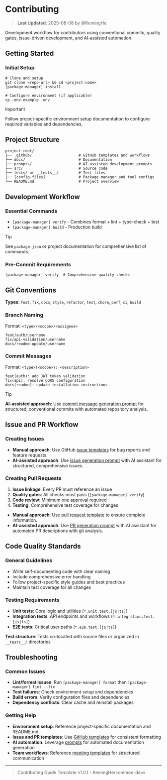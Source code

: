 # Contributing

> **Last Updated**: 2025-08-08 by @KemingHe

Development workflow for contributors using conventional commits, quality gates, issue-driven development, and AI-assisted automation.

## Getting Started

### Initial Setup

```shell
# Clone and setup
git clone <repo-url> && cd <project-name>
[package-manager] install

# Configure environment (if applicable)
cp .env.example .env
```

> [!IMPORTANT]
>
> Follow project-specific environment setup documentation to configure required variables and dependencies.

## Project Structure

```text
project-root/
├── .github/                     # GitHub templates and workflows
├── docs/                        # Documentation
├── prompts/                     # AI-assisted development prompts
├── src/                         # Source code
├── tests/ or __tests__/         # Test files
├── [config-files]               # Package manager and tool configs
└── README.md                    # Project overview
```

## Development Workflow

### Essential Commands

- `[package-manager] verify` - Combines format + lint + type-check + test
- `[package-manager] build` - Production build

> [!TIP]
>
> See `package.json` or project documentation for comprehensive list of commands.

### Pre-Commit Requirements

```shell
[package-manager] verify  # Comprehensive quality checks
```

## Git Conventions

**Types**: `feat`, `fix`, `docs`, `style`, `refactor`, `test`, `chore`, `perf`, `ci`, `build`

### Branch Naming

Format: `<type>/<scope>/<assignee>`

```text
feat/auth/username
fix/api-validation/username
docs/readme-update/username
```

### Commit Messages

Format: `<type>(<scope>): <description>`

```text
feat(auth): add JWT token validation
fix(api): resolve CORS configuration
docs(readme): update installation instructions
```

> [!TIP]
>
> **AI-assisted approach**: Use [commit message generation prompt](./prompts/prompt-commit-msg-gen.md) for structured, conventional commits with automated repository analysis.

## Issue and PR Workflow

### Creating Issues

- **Manual approach**: Use GitHub [issue templates](./.github/ISSUE_TEMPLATE/) for bug reports and feature requests.
- **AI-assisted approach**: Use [issue generation prompt](./prompts/prompt-issue-gen.md) with AI assistant for structured, comprehensive issues.

### Creating Pull Requests

1. **Issue linkage**: Every PR must reference an issue
2. **Quality gates**: All checks must pass (`[package-manager] verify`)
3. **Code review**: Minimum one approval required
4. **Testing**: Comprehensive test coverage for changes

- **Manual approach**: Use [pull request template](./.github/pull_request_template.md) to ensure complete information.
- **AI-assisted approach**: Use [PR generation prompt](./prompts/prompt-pull-request-gen.md) with AI assistant for automated PR descriptions with git analysis.

## Code Quality Standards

### General Guidelines

- Write self-documenting code with clear naming
- Include comprehensive error handling
- Follow project-specific style guides and best practices
- Maintain test coverage for all changes

### Testing Requirements

- **Unit tests**: Core logic and utilities (`*.unit.test.[js|ts]`)
- **Integration tests**: API endpoints and workflows (`*.integration.test.[js|ts]`)
- **E2E tests**: Critical user paths (`*.e2e.test.[js|ts]`)

**Test structure**: Tests co-located with source files or organized in `__tests__/` directories

## Troubleshooting

### Common Issues

- **Lint/format issues**: Run `[package-manager] format` then `[package-manager] lint --fix`
- **Test failures**: Check environment setup and dependencies
- **Build errors**: Verify configuration files and dependencies
- **Dependency conflicts**: Clear cache and reinstall packages

### Getting Help

- **Environment setup**: Reference project-specific documentation and README.md
- **Issue and PR templates**: Use [GitHub templates](./.github/) for consistent formatting
- **AI automation**: Leverage [prompts](./prompts/) for automated documentation generation
- **Team workflows**: Reference [meeting templates](./meetings/) for structured communication

---

> Contributing Guide Template v1.0.1 - KemingHe/common-devx
